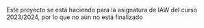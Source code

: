 Este proyecto se está haciendo para la asignatura de IAW del curso 2023/2024, por lo que no aún no está finalizado
